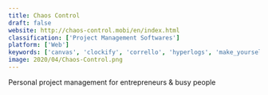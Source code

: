 ```yaml
---
title: Chaos Control
draft: false 
website: http://chaos-control.mobi/en/index.html
classification: ['Project Management Softwares']
platform: ['Web']
keywords: ['canvas', 'clockify', 'corrello', 'hyperlogs', 'make_yourself_great_again', 'manictime', 'manifold', 'product_discovery', 'remember_the_milk', 'restyaboard', 'slite', 'stigma', 'templates_by_slite', 'time-org', 'toby_for_teams', 'todoist', 'toggl', 'trello', 'vabotu', 'goalmap', 'productboard']
image: 2020/04/Chaos-Control.png
---
```

Personal project management for entrepreneurs & busy people